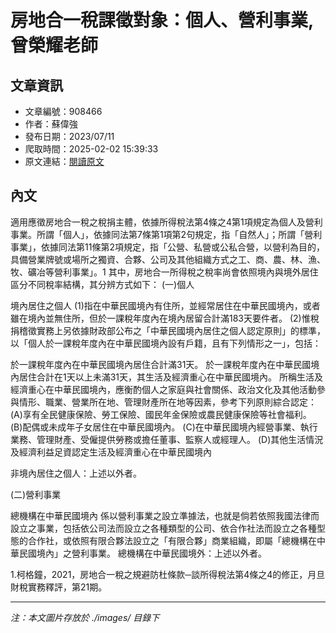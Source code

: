 # 房地合一稅課徵對象：個人、營利事業,曾榮耀老師

## 文章資訊
- 文章編號：908466
- 作者：蘇偉強
- 發布日期：2023/07/11
- 爬取時間：2025-02-02 15:39:33
- 原文連結：[閱讀原文](https://real-estate.get.com.tw/Columns/detail.aspx?no=908466)

## 內文
適用應徵房地合一稅之稅捐主體，依據所得稅法第4條之4第1項規定為個人及營利事業。所謂「個人」，依據同法第7條第1項第2句規定，指「自然人」；所謂「營利事業」，依據同法第11條第2項規定，指「公營、私營或公私合營，以營利為目的，具備營業牌號或場所之獨資、合夥、公司及其他組織方式之工、商、農、林、漁、牧、礦冶等營利事業」。1
其中，房地合一所得稅之稅率尚會依照境內與境外居住區分不同稅率結構，其分辨方式如下：
 (一)個人

境內居住之個人 (1)指在中華民國境內有住所，並經常居住在中華民國境內，或者雖在境內並無住所，但於一課稅年度內在境內居留合計滿183天要件者。 (2)惟稅捐稽徵實務上另依據財政部公布之「中華民國境內居住之個人認定原則」的標準，以「個人於一課稅年度內在中華民國境內設有戶籍，且有下列情形之一」，包括：
    
於一課稅年度內在中華民國境內居住合計滿31天。
於一課稅年度內在中華民國境內居住合計在1天以上未滿31天，其生活及經濟重心在中華民國境內。 所稱生活及經濟重心在中華民國境內，應衡酌個人之家庭與社會關係、政治文化及其他活動參與情形、職業、營業所在地、管理財產所在地等因素，參考下列原則綜合認定： (A)享有全民健康保險、勞工保險、國民年金保險或農民健康保險等社會福利。 (B)配偶或未成年子女居住在中華民國境內。 (C)在中華民國境內經營事業、執行業務、管理財產、受僱提供勞務或擔任董事、監察人或經理人。 (D)其他生活情況及經濟利益足資認定生活及經濟重心在中華民國境內


非境內居住之個人：上述以外者。

 (二)營利事業

總機構在中華民國境內 係以營利事業之設立準據法，也就是倘若依照我國法律而設立之事業，包括依公司法而設立之各種類型的公司、依合作社法而設立之各種型態的合作社，或依照有限合夥法設立之「有限合夥」商業組織，即屬「總機構在中華民國境內」之營利事業。
總機構在中華民國境外：上述以外者。


1.柯格鐘，2021，房地合一稅之規避防杜條款─談所得稅法第4條之4的修正，月旦財稅實務釋評，第21期。

---
*注：本文圖片存放於 ./images/ 目錄下*
